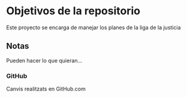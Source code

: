 # Objetivos de la repositorio

Este proyecto se encarga de manejar los planes de la liga de la justicia


## Notas
Pueden hacer lo que quieran...

### GitHub
Canvis realitzats en GitHub.com
